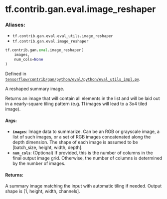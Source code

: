 <div itemscope itemtype="http://developers.google.com/ReferenceObject">
<meta itemprop="name" content="tf.contrib.gan.eval.image_reshaper" />
<meta itemprop="path" content="Stable" />
</div>

# tf.contrib.gan.eval.image_reshaper

### Aliases:

* `tf.contrib.gan.eval.eval_utils.image_reshaper`
* `tf.contrib.gan.eval.image_reshaper`

``` python
tf.contrib.gan.eval.image_reshaper(
    images,
    num_cols=None
)
```



Defined in [`tensorflow/contrib/gan/python/eval/python/eval_utils_impl.py`](https://www.tensorflow.org/code/tensorflow/contrib/gan/python/eval/python/eval_utils_impl.py).

A reshaped summary image.

Returns an image that will contain all elements in the list and will be
laid out in a nearly-square tiling pattern (e.g. 11 images will lead to a
3x4 tiled image).

#### Args:

* <b>`images`</b>: Image data to summarize. Can be an RGB or grayscale image, a list of
       such images, or a set of RGB images concatenated along the depth
       dimension. The shape of each image is assumed to be [batch_size,
       height, width, depth].
* <b>`num_cols`</b>: (Optional) If provided, this is the number of columns in the final
       output image grid. Otherwise, the number of columns is determined by
       the number of images.


#### Returns:

A summary image matching the input with automatic tiling if needed.
Output shape is [1, height, width, channels].